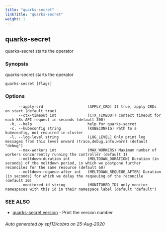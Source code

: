 ```yaml
---
title: "quarks-secret"
linkTitle: "quarks-secret"
weight: 1
---
```

## quarks-secret

quarks-secret starts the operator

### Synopsis

quarks-secret starts the operator

```
quarks-secret [flags]
```

### Options

```
      --apply-crd                    (APPLY_CRD) If true, apply CRDs on start (default true)
      --ctx-timeout int              (CTX_TIMEOUT) context timeout for each k8s API request in seconds (default 300)
  -h, --help                         help for quarks-secret
  -c, --kubeconfig string            (KUBECONFIG) Path to a kubeconfig, not required in-cluster
  -l, --log-level string             (LOG_LEVEL) Only print log messages from this level onward (trace,debug,info,warn) (default "debug")
      --max-workers int              (MAX_WORKERS) Maximum number of workers concurrently running the controller (default 1)
      --meltdown-duration int        (MELTDOWN_DURATION) Duration (in seconds) of the meltdown period, in which we postpone further reconciles for the same resource (default 60)
      --meltdown-requeue-after int   (MELTDOWN_REQUEUE_AFTER) Duration (in seconds) for which we delay the requeuing of the reconcile (default 30)
      --monitored-id string          (MONITORED_ID) only monitor namespaces with this id in their namespace label (default "default")
```

### SEE ALSO

* [quarks-secret version](../quarks-secret_version)	 - Print the version number

###### Auto generated by spf13/cobra on 25-Aug-2020
